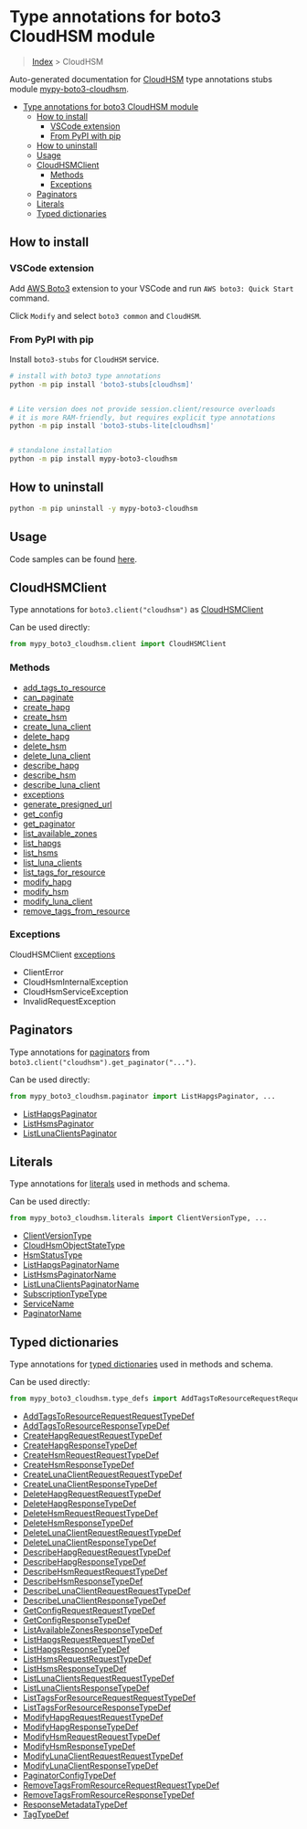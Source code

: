 <a id="type-annotations-for-boto3-cloudhsm-module"></a>

# Type annotations for boto3 CloudHSM module

> [Index](..) > CloudHSM

Auto-generated documentation for
[CloudHSM](https://boto3.amazonaws.com/v1/documentation/api/latest/reference/services/cloudhsm.html#CloudHSM)
type annotations stubs module
[mypy-boto3-cloudhsm](https://pypi.org/project/mypy-boto3-cloudhsm/).

- [Type annotations for boto3 CloudHSM module](#type-annotations-for-boto3-cloudhsm-module)
  - [How to install](#how-to-install)
    - [VSCode extension](#vscode-extension)
    - [From PyPI with pip](#from-pypi-with-pip)
  - [How to uninstall](#how-to-uninstall)
  - [Usage](#usage)
  - [CloudHSMClient](#cloudhsmclient)
    - [Methods](#methods)
    - [Exceptions](#exceptions)
  - [Paginators](#paginators)
  - [Literals](#literals)
  - [Typed dictionaries](#typed-dictionaries)

<a id="how-to-install"></a>

## How to install

<a id="vscode-extension"></a>

### VSCode extension

Add
[AWS Boto3](https://marketplace.visualstudio.com/items?itemName=Boto3typed.boto3-ide)
extension to your VSCode and run `AWS boto3: Quick Start` command.

Click `Modify` and select `boto3 common` and `CloudHSM`.

<a id="from-pypi-with-pip"></a>

### From PyPI with pip

Install `boto3-stubs` for `CloudHSM` service.

```bash
# install with boto3 type annotations
python -m pip install 'boto3-stubs[cloudhsm]'


# Lite version does not provide session.client/resource overloads
# it is more RAM-friendly, but requires explicit type annotations
python -m pip install 'boto3-stubs-lite[cloudhsm]'


# standalone installation
python -m pip install mypy-boto3-cloudhsm
```

<a id="how-to-uninstall"></a>

## How to uninstall

```bash
python -m pip uninstall -y mypy-boto3-cloudhsm
```

<a id="usage"></a>

## Usage

Code samples can be found [here](./usage.md).

<a id="cloudhsmclient"></a>

## CloudHSMClient

Type annotations for `boto3.client("cloudhsm")` as
[CloudHSMClient](./client.md)

Can be used directly:

```python
from mypy_boto3_cloudhsm.client import CloudHSMClient
```

<a id="methods"></a>

### Methods

- [add_tags_to_resource](./client.md#add_tags_to_resource)
- [can_paginate](./client.md#can_paginate)
- [create_hapg](./client.md#create_hapg)
- [create_hsm](./client.md#create_hsm)
- [create_luna_client](./client.md#create_luna_client)
- [delete_hapg](./client.md#delete_hapg)
- [delete_hsm](./client.md#delete_hsm)
- [delete_luna_client](./client.md#delete_luna_client)
- [describe_hapg](./client.md#describe_hapg)
- [describe_hsm](./client.md#describe_hsm)
- [describe_luna_client](./client.md#describe_luna_client)
- [exceptions](./client.md#exceptions)
- [generate_presigned_url](./client.md#generate_presigned_url)
- [get_config](./client.md#get_config)
- [get_paginator](./client.md#get_paginator)
- [list_available_zones](./client.md#list_available_zones)
- [list_hapgs](./client.md#list_hapgs)
- [list_hsms](./client.md#list_hsms)
- [list_luna_clients](./client.md#list_luna_clients)
- [list_tags_for_resource](./client.md#list_tags_for_resource)
- [modify_hapg](./client.md#modify_hapg)
- [modify_hsm](./client.md#modify_hsm)
- [modify_luna_client](./client.md#modify_luna_client)
- [remove_tags_from_resource](./client.md#remove_tags_from_resource)

<a id="exceptions"></a>

### Exceptions

CloudHSMClient [exceptions](./client.md#exceptions)

- ClientError
- CloudHsmInternalException
- CloudHsmServiceException
- InvalidRequestException

<a id="paginators"></a>

## Paginators

Type annotations for [paginators](./paginators.md) from
`boto3.client("cloudhsm").get_paginator("...")`.

Can be used directly:

```python
from mypy_boto3_cloudhsm.paginator import ListHapgsPaginator, ...
```

- [ListHapgsPaginator](./paginators.md#listhapgspaginator)
- [ListHsmsPaginator](./paginators.md#listhsmspaginator)
- [ListLunaClientsPaginator](./paginators.md#listlunaclientspaginator)

<a id="literals"></a>

## Literals

Type annotations for [literals](./literals.md) used in methods and schema.

Can be used directly:

```python
from mypy_boto3_cloudhsm.literals import ClientVersionType, ...
```

- [ClientVersionType](./literals.md#clientversiontype)
- [CloudHsmObjectStateType](./literals.md#cloudhsmobjectstatetype)
- [HsmStatusType](./literals.md#hsmstatustype)
- [ListHapgsPaginatorName](./literals.md#listhapgspaginatorname)
- [ListHsmsPaginatorName](./literals.md#listhsmspaginatorname)
- [ListLunaClientsPaginatorName](./literals.md#listlunaclientspaginatorname)
- [SubscriptionTypeType](./literals.md#subscriptiontypetype)
- [ServiceName](./literals.md#servicename)
- [PaginatorName](./literals.md#paginatorname)

<a id="typed-dictionaries"></a>

## Typed dictionaries

Type annotations for [typed dictionaries](./type_defs.md) used in methods and
schema.

Can be used directly:

```python
from mypy_boto3_cloudhsm.type_defs import AddTagsToResourceRequestRequestTypeDef, ...
```

- [AddTagsToResourceRequestRequestTypeDef](./type_defs.md#addtagstoresourcerequestrequesttypedef)
- [AddTagsToResourceResponseTypeDef](./type_defs.md#addtagstoresourceresponsetypedef)
- [CreateHapgRequestRequestTypeDef](./type_defs.md#createhapgrequestrequesttypedef)
- [CreateHapgResponseTypeDef](./type_defs.md#createhapgresponsetypedef)
- [CreateHsmRequestRequestTypeDef](./type_defs.md#createhsmrequestrequesttypedef)
- [CreateHsmResponseTypeDef](./type_defs.md#createhsmresponsetypedef)
- [CreateLunaClientRequestRequestTypeDef](./type_defs.md#createlunaclientrequestrequesttypedef)
- [CreateLunaClientResponseTypeDef](./type_defs.md#createlunaclientresponsetypedef)
- [DeleteHapgRequestRequestTypeDef](./type_defs.md#deletehapgrequestrequesttypedef)
- [DeleteHapgResponseTypeDef](./type_defs.md#deletehapgresponsetypedef)
- [DeleteHsmRequestRequestTypeDef](./type_defs.md#deletehsmrequestrequesttypedef)
- [DeleteHsmResponseTypeDef](./type_defs.md#deletehsmresponsetypedef)
- [DeleteLunaClientRequestRequestTypeDef](./type_defs.md#deletelunaclientrequestrequesttypedef)
- [DeleteLunaClientResponseTypeDef](./type_defs.md#deletelunaclientresponsetypedef)
- [DescribeHapgRequestRequestTypeDef](./type_defs.md#describehapgrequestrequesttypedef)
- [DescribeHapgResponseTypeDef](./type_defs.md#describehapgresponsetypedef)
- [DescribeHsmRequestRequestTypeDef](./type_defs.md#describehsmrequestrequesttypedef)
- [DescribeHsmResponseTypeDef](./type_defs.md#describehsmresponsetypedef)
- [DescribeLunaClientRequestRequestTypeDef](./type_defs.md#describelunaclientrequestrequesttypedef)
- [DescribeLunaClientResponseTypeDef](./type_defs.md#describelunaclientresponsetypedef)
- [GetConfigRequestRequestTypeDef](./type_defs.md#getconfigrequestrequesttypedef)
- [GetConfigResponseTypeDef](./type_defs.md#getconfigresponsetypedef)
- [ListAvailableZonesResponseTypeDef](./type_defs.md#listavailablezonesresponsetypedef)
- [ListHapgsRequestRequestTypeDef](./type_defs.md#listhapgsrequestrequesttypedef)
- [ListHapgsResponseTypeDef](./type_defs.md#listhapgsresponsetypedef)
- [ListHsmsRequestRequestTypeDef](./type_defs.md#listhsmsrequestrequesttypedef)
- [ListHsmsResponseTypeDef](./type_defs.md#listhsmsresponsetypedef)
- [ListLunaClientsRequestRequestTypeDef](./type_defs.md#listlunaclientsrequestrequesttypedef)
- [ListLunaClientsResponseTypeDef](./type_defs.md#listlunaclientsresponsetypedef)
- [ListTagsForResourceRequestRequestTypeDef](./type_defs.md#listtagsforresourcerequestrequesttypedef)
- [ListTagsForResourceResponseTypeDef](./type_defs.md#listtagsforresourceresponsetypedef)
- [ModifyHapgRequestRequestTypeDef](./type_defs.md#modifyhapgrequestrequesttypedef)
- [ModifyHapgResponseTypeDef](./type_defs.md#modifyhapgresponsetypedef)
- [ModifyHsmRequestRequestTypeDef](./type_defs.md#modifyhsmrequestrequesttypedef)
- [ModifyHsmResponseTypeDef](./type_defs.md#modifyhsmresponsetypedef)
- [ModifyLunaClientRequestRequestTypeDef](./type_defs.md#modifylunaclientrequestrequesttypedef)
- [ModifyLunaClientResponseTypeDef](./type_defs.md#modifylunaclientresponsetypedef)
- [PaginatorConfigTypeDef](./type_defs.md#paginatorconfigtypedef)
- [RemoveTagsFromResourceRequestRequestTypeDef](./type_defs.md#removetagsfromresourcerequestrequesttypedef)
- [RemoveTagsFromResourceResponseTypeDef](./type_defs.md#removetagsfromresourceresponsetypedef)
- [ResponseMetadataTypeDef](./type_defs.md#responsemetadatatypedef)
- [TagTypeDef](./type_defs.md#tagtypedef)
